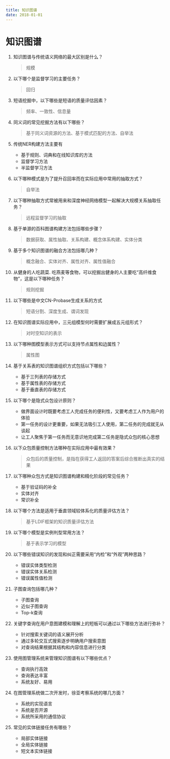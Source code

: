 ```yaml
---
title: 知识图谱
date: 2018-01-01
---
```



# 知识图谱

1. 知识图谱与传统语义网络的最大区别是什么？
    > 规模

2. 以下哪个是监督学习的主要任务？
    > 回归

3. 短语挖掘中，以下哪些是短语的质量评估因素？
    > 频率、一致性、信息量

4. 同义词的常见挖掘方法有以下哪些？
    > 基于同义词资源的方法、基于模式匹配的方法、自举法

5. 传统NER构建方法主要有
    - 基于规则、词典和在线知识库的方法
    - 监督学习方法
    - 半监督学习方法

6. 以下哪种模式是为了提升召回率而在实际应用中常用的抽取方式？
    > 自举法

7. 以下哪种抽取方式常被用来和深度神经网络模型一起解决大规模关系抽取任务？
    > 远程监督学习的抽取

8. 基于单源的百科图谱构建方法包括哪些步骤？
    > 数据获取、属性抽取、关系构建、概念体系构建、实体分类

9. 基于多个知识图谱的融合方法包括哪几种？
    > 概念融合、实体对齐、属性对齐、属性值融合

10. 从健身的人吃蔬菜. 吃燕麦等食物，可以挖掘出健身的人主要吃“高纤维食物”，这是以下哪种任务？
    > 规则挖掘

11. 以下哪些是中文CN-Probase生成关系的方式
    > 短语分割、深度生成、谓词发现

12. 在知识图谱实际应用中，三元组模型何时需要扩展成五元组形式？
    > 对时空知识的表示

13. 以下哪种图模型表示方式可以支持节点属性和边属性？
    > 属性图

14. 基于关系表的知识图谱组织方式包括以下哪些？
    - 基于三列表的存储方式
    - 基于属性表的存储方式
    - 基于垂直表的存储方式

15. 以下哪个是隐式众包设计原则？
    - 做界面设计时既要考虑工人完成任务的便利性，又要考虑工人作为用户的体验
    - 第一任务的设计更重要，如果无法吸引工人使用，第二任务的完成就无从谈起
    - 让工人聚焦于第一任务而无意识地完成第二任务是隐式众包的核心思想

16. 以下众包质量控制方法哪种在实际应用中最有效果？
    > 众包后的质量控制，是指在获得工人返回的答案后综合推断出真实的结果

17. 以下哪种众包方式是知识图谱构建和精化阶段的常见任务？
    - 基于验证码的补全
    - 实体对齐
    - 常识补全

18. 以下哪个方法是适用于垂直领域较体系化的质量评估方法？
    > 基于LDIF框架的知识质量评估方法

19. 以下哪个模型是实例判型常用方法？
    > 基于表示学习的模型

20. 以下哪些错误知识的发现和纠正需要采用“内检”和“外观”两种思路？
    - 错误实体类型检测
    - 错误实体关系检测
    - 错误属性值检测

21. 子图查询包括哪几种？
    - 子图查询
    - 近似子图查询
    - Top-k查询

22. 关键字查询在用户意图建模和理解上的短板可以通过以下哪些方法进行弥补？
    - 针对搜索关键词的语义展开分析
    - 通过多轮交互式搜索逐步明确用户搜索意图
    - 对查询结果根据其结构和内容信息进行分类

23. 使用图管理系统来管理知识图谱有以下哪些优点？
    - 查询执行高效
    - 查询表达丰富
    - 系统友好、易用

24. 在图管理系统做二次开发时，徐亚考察系统的哪几方面？
    - 系统的实现语言
    - 系统是否开源
    - 系统所采用的通信协议

25. 常见的实体链接任务有哪些？
    - 局部实体链接
    - 全局实体链接
    - 短文本实体链接